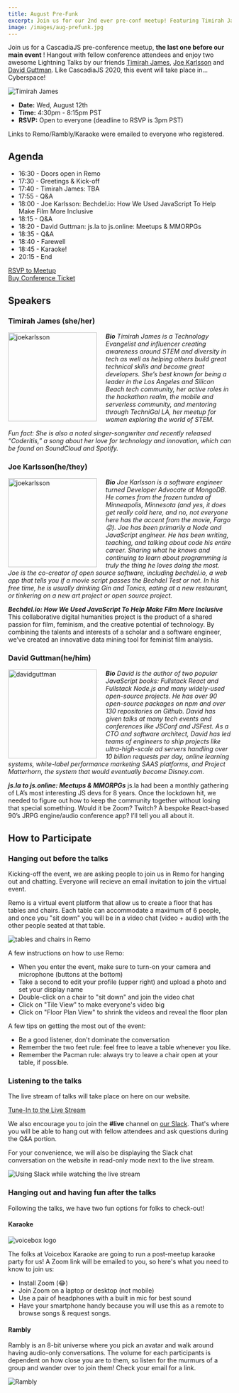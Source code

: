 ```yaml
---
title: August Pre-Funk
excerpt: Join us for our 2nd ever pre-conf meetup! Featuring Timirah James, Joe Karlsson and David Guttman!
image: /images/aug-prefunk.jpg
---
```


Join us for a CascadiaJS pre-conference meetup, **the last one before our main event** ! Hangout with fellow conference attendees and enjoy two awesome Lightning Talks by our friends [Timirah James](https://twitter.com/TimirahJ), [Joe Karlsson](https://twitter.com/JoeKarlsson1) and [David Guttman](https://twitter.com/davidguttman). Like CascadiaJS 2020, this event will take place in... Cyberspace!

![Timirah James](/images/august-group.png)

* **Date:** Wed, August 12th
* **Time:** 4:30pm - 8:15pm PST
* **RSVP:** Open to everyone (deadline to RSVP is <span class="highlight warning">3pm PST</span>)

<span class="highlight warning">Links to Remo/Rambly/Karaoke were emailed to everyone who registered.</span>

## Agenda

* 16:30 - Doors open in Remo
* 17:30 - Greetings & Kick-off
* 17:40 - Timirah James: TBA
* 17:55 - Q&A
* 18:00 - Joe Karlsson: Bechdel.io: How We Used JavaScript To Help Make Film More Inclusive
* 18:15 - Q&A
* 18:20 - David Guttman: js.la to js.online: Meetups & MMORPGs
* 18:35 - Q&A
* 18:40 - Farewell
* 18:45 - Karaoke!
* 20:15 - End

<div class="cta"><a href="https://ti.to/event-loop/cjs20-august-prefunk">RSVP to Meetup</a></div>

<div class="cta"><a href="https://ti.to/event-loop/cascadiajs-2020/">Buy Conference Ticket</a></div>

## Speakers

### Timirah James (she/her)
<img src=/images/tjames.jpg alt="joekarlsson" width="200" style="float:left; padding-right: 20px"/>

***Bio*** _Timirah James is a Technology Evangelist and influencer creating awareness around STEM and diversity in tech as well as helping others build great technical skills and become great developers. She’s best known for being a leader in the Los Angeles and Silicon Beach tech community, her active roles in the hackathon realm, the mobile and serverless community, and mentoring through TechniGal LA, her meetup for women exploring the world of STEM._ 

_Fun fact: She is also a noted singer-songwriter and recently released “Coderitis,” a song about her love for technology and innovation, which can be found on SoundCloud and Spotify._


### Joe Karlsson(he/they)
<img src=/images/joekarlsson.jpg alt="joekarlsson" width="200" style="float:left; padding-right: 20px"/>

***Bio*** _Joe Karlsson is a software engineer turned Developer Advocate at MongoDB. He comes from the frozen tundra of Minneapolis, Minnesota (and yes, it does get really cold here, and no, not everyone here has the accent from the movie, Fargo 😝). Joe has been primarily a Node and JavaScript engineer. He has been writing, teaching, and talking about code his entire career. Sharing what he knows and continuing to learn about programming is truly the thing he loves doing the most. Joe is the co-creator of open source software, including bechdel.io, a web app that tells you if a movie script passes the Bechdel Test or not. In his free time, he is usually drinking Gin and Tonics, eating at a new restaurant, or tinkering on a new art project or open source project._


***Bechdel.io: How We Used JavaScript To Help Make Film More Inclusive*** This collaborative digital humanities project is the product of a shared passion for film, feminism, and the creative potential of technology. By combining the talents and interests of a scholar and a software engineer, we’ve created an innovative data mining tool for feminist film analysis.

### David Guttman(he/him)
<img src=/images/davidguttman.jpeg alt="davidguttman" width="200" style="float: left; padding-right: 20px"/>

***Bio*** _David is the author of two popular JavaScript books: Fullstack React and Fullstack Node.js and many widely-used open-source projects. He has over 90 open-source packages on npm and over 130 repositories on Github. David has given talks at many tech events and conferences like JSConf and JSFest. As a CTO and software architect, David has led teams of engineers to ship projects like ultra-high-scale ad servers handling over 10 billion requests per day, online learning systems, white-label performance marketing SAAS platforms, and Project Matterhorn, the system that would eventually become Disney.com._

***js.la to js.online: Meetups & MMORPGs*** js.la had been a monthly gathering of LA’s most interesting JS devs for 8 years. Once the lockdown hit, we needed to figure out how to keep the community together without losing that special something. Would it be Zoom? Twitch? A bespoke React-based 90’s JRPG engine/audio conference app? I’ll tell you all about it. 


## How to Participate

### Hanging out before the talks

Kicking-off the event, we are asking people to join us in Remo for hanging out and chatting. Everyone will recieve an email invitation to join the virtual event.

Remo is a virtual event platform that allow us to create a floor that has tables and chairs. Each table can accommodate a maximum of 6 people, and once you "sit down" you will be in a video chat (video + audio) with the other people seated at that table.

![tables and chairs in Remo](/images/remo-tables.png)

A few instructions on how to use Remo:
- When you enter the event, make sure to turn-on your camera and microphone (buttons at the bottom)
- Take a second to edit your profile (upper right) and upload a photo and set your display name
- Double-click on a chair to "sit down" and join the video chat
- Click on "Tile View" to make everyone's video big
- Click on "Floor Plan View" to shrink the videos and reveal the floor plan

A few tips on getting the most out of the event:
- Be a good listener, don't dominate the conversation
- Remember the two feet rule: feel free to leave a table whenever you like.
- Remember the Pacman rule: always try to leave a chair open at your table, if possible.


### Listening to the talks

The live stream of talks will take place on here on our website.

<div class="cta"><a href="/live">Tune-In to the Live Stream</a></div>

We also encourage you to join the **#live** channel on [our Slack](https://join.slack.com/t/cascadiajs/shared_invite/enQtNzYzMzYxMTc0OTc5LWM0ZDZiZDc5MDgwMmFkODdlZTdiMGE3NjFhYTZmNWVkMWEwMDcxNWE0Nzg5YTcwOGQzZDk0Y2M3ZWRmN2QwNzU). That's where you will be able to hang out with fellow attendees and ask questions during the Q&A portion.

For your convenience, we will also be displaying the Slack chat conversation on the website in read-only mode next to the live stream.

![Using Slack while watching the live stream](/images/stream-slack.png)

### Hanging out and having fun after the talks

Following the talks, we have two fun options for folks to check-out!

#### Karaoke

![voicebox logo](/images/voicebox-logo.svg)

The folks at Voicebox Karaoke are going to run a post-meetup karaoke party for us! A Zoom link will be emailed to you, so here's what you need to know to join us:

- Install Zoom (😂)
- Join Zoom on a laptop or desktop (not mobile)
- Use a pair of headphones with a built in mic for best sound
- Have your smartphone handy because you will use this as a remote to browse songs & request songs.

#### Rambly

Rambly is an 8-bit universe where you pick an avatar and walk around having audio-only conversations. The volume for each participants is dependent on how close you are to them, so listen for the murmurs of a group and wander over to join them! Check your email for a link.

![Rambly](/images/rambly.png)

